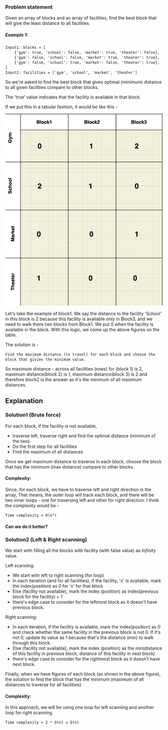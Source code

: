 ### Problem statement
Given an array of blocks and an array of facilities, find the best block that will give the least distance to all facilities.

##### Example 1:

	Input1: blocks = [
   		{'gym': true, 'school': false, 'market': true, 'theater': false},
		{'gym': false, 'school': false, 'market': true, 'theater': true},
		{'gym': false, 'school': true, 'market': false, 'theater': true},
	]
	Input2: facilities = ['gym', 'school', 'market', 'theater']

So we're asked to find the best block that gives optimal (minimum) distance to all given facilities compare to other blocks.

The 'true' value indicates that the facility is available in that block.

If we put this in a tabular fashion, it would be like this -

![img_1.png](img_1.png)

Let's take the example of block1. We say the distance to the facility 'School' in this block is 2 because this facility is available only in Block3, and we need to walk there two blocks from Block1.
We put 0 when the facility is available in the block. With this logic, we come up the above figures on the table.

The solution is -

	Find the maximum distance (to travel) for each block and choose the block that givies the minimum value.


So maximum distance - across all facilities (rows) for (block 1) is 2, maximum distance(block 2) is 1,
maximum distance(block 3) is 2 and therefore block2 is the answer as it's the minimum of all maximum distances.

## Explanation

### Solution1 (Brute force)

For each block, if the facility is not available,
- traverse left, traverse right and find the optimal distance (minimum of the two).
- Do the first step for all facilities
- Find the maximum of all distances

Once we get maximum distance to traverse in each block, choose the block that has the minimum (max distance) compare to other blocks.

#### Complexity:

Since, for each block, we have to traverse left and right direction in the array,
That means, the outer loop will track each block, and there will be two inner loops - one for traversing left and other for right direction.
I think the complexity would be -

	Time complexity = O(n³)

#### Can we do it better?

### Solution2 (Left & Right scanning)

We start with filling all the blocks with facility (with false value) as _Infinity_ value.

Left scanning:
- We start with left to right scanning (for loop)
- In each iteration (and for all facilities), if the facility, 'x' is available, mark the index(position) as _0_ for 'x' for that block
- Else (facility not available), mark the index (position) as index(previous block for the facility) + _1_
- there's edge case to consider for the leftmost block as it doesn't have previous block.

Right scanning:
- In each iteration, if the facility is available, mark the index(position) as _0_ and check whether the same facility in the previous block is not 0. If it's not 0, update its value as 1 because that's the distance (min) to walk through this block.
- Else (facility not available), mark the index (position) as the min(distance of this facility in previous block, distance of this facility in next block)
- there's edge case to consider for the rightmost block as it doesn't have next block.

Finally, when we have figures of each block (as shown in the above figure), the solution to find the block that has the minimum (maximum of all distances to traverse for all facilities)

#### Complexity:

In this approach, we will be using one loop for left scanning and another loop for right scanning.

	Time complexity = 2 * O(n) = O(n)

